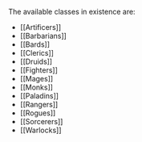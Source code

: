 
The available classes in existence are:
* [[Artificers]]
* [[Barbarians]]
* [[Bards]]
* [[Clerics]]
* [[Druids]]
* [[Fighters]]
* [[Mages]]
* [[Monks]]
* [[Paladins]]
* [[Rangers]]
* [[Rogues]]
* [[Sorcerers]]
* [[Warlocks]]